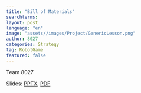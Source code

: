 ```yaml
---
title: "Bill of Materials"
searchterms:
layout: post
language: "en"
image: "assets//images/Project/GenericLesson.png"
author: 8027
categories: Strategy
tag: RobotGame
featured: false
---
```

Team 8027<br>

Slides:
 <a href="/translations/en-us/Robot/BOM.pptx">PPTX</a>,
 <a href="/translations/en-us/Robot/BOM.pdf">PDF</a>
